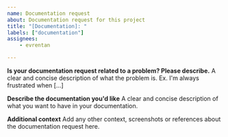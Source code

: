```yaml
---
name: Documentation request
about: Documentation request for this project
title: "[Documentation]: "
labels: ["documentation"]
assignees:
    - evrentan

---
```


**Is your documentation request related to a problem? Please describe.**
A clear and concise description of what the problem is. Ex. I'm always frustrated when [...]

**Describe the documentation you'd like**
A clear and concise description of what you want to have in your documentation.

**Additional context**
Add any other context, screenshots or references about the documentation request here.
